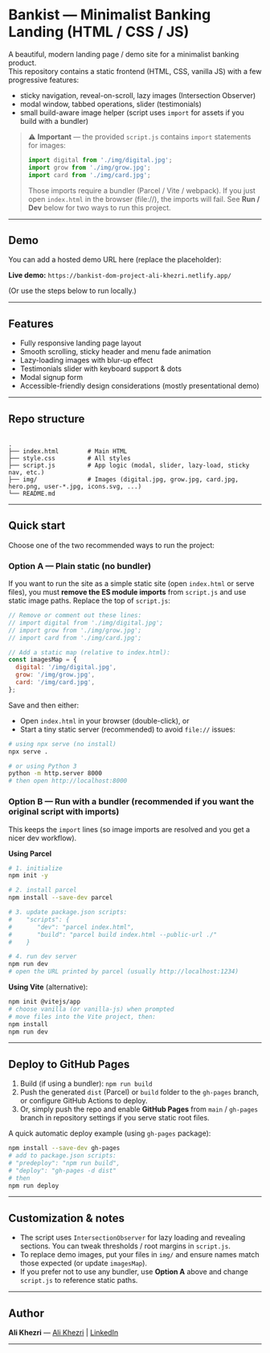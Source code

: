# Bankist — Minimalist Banking Landing (HTML / CSS / JS)

A beautiful, modern landing page / demo site for a minimalist banking product.  
This repository contains a static frontend (HTML, CSS, vanilla JS) with a few progressive features:

- sticky navigation, reveal-on-scroll, lazy images (Intersection Observer)
- modal window, tabbed operations, slider (testimonials)
- small build-aware image helper (script uses `import` for assets if you build with a bundler)

> ⚠️ **Important** — the provided `script.js` contains `import` statements for images:
> ```js
> import digital from './img/digital.jpg';
> import grow from './img/grow.jpg';
> import card from './img/card.jpg';
> ```
> Those imports require a bundler (Parcel / Vite / webpack). If you just open `index.html` in the browser (file://), the imports will fail. See **Run / Dev** below for two ways to run this project.

---

## Demo
You can add a hosted demo URL here (replace the placeholder):

**Live demo:** `https://bankist-dom-project-ali-khezri.netlify.app/`  

(Or use the steps below to run locally.)

---

## Features
- Fully responsive landing page layout
- Smooth scrolling, sticky header and menu fade animation
- Lazy-loading images with blur-up effect
- Testimonials slider with keyboard support & dots
- Modal signup form
- Accessible-friendly design considerations (mostly presentational demo)

---

## Repo structure
````

.
├── index.html        # Main HTML
├── style.css         # All styles
├── script.js         # App logic (modal, slider, lazy-load, sticky nav, etc.)
├── img/              # Images (digital.jpg, grow.jpg, card.jpg, hero.png, user-*.jpg, icons.svg, ...)
└── README.md

````

---

## Quick start

Choose one of the two recommended ways to run the project:

### Option A — Plain static (no bundler)
If you want to run the site as a simple static site (open `index.html` or serve files), you must **remove the ES module imports** from `script.js` and use static image paths. Replace the top of `script.js`:

```js
// Remove or comment out these lines:
// import digital from './img/digital.jpg';
// import grow from './img/grow.jpg';
// import card from './img/card.jpg';

// Add a static map (relative to index.html):
const imagesMap = {
  digital: '/img/digital.jpg',
  grow: '/img/grow.jpg',
  card: '/img/card.jpg',
};
````

Save and then either:

* Open `index.html` in your browser (double-click), or
* Start a tiny static server (recommended) to avoid `file://` issues:

```bash
# using npx serve (no install)
npx serve .

# or using Python 3
python -m http.server 8000
# then open http://localhost:8000
```

### Option B — Run with a bundler (recommended if you want the original script with imports)

This keeps the `import` lines (so image imports are resolved and you get a nicer dev workflow).

**Using Parcel**

```bash
# 1. initialize
npm init -y

# 2. install parcel
npm install --save-dev parcel

# 3. update package.json scripts:
#    "scripts": {
#       "dev": "parcel index.html",
#       "build": "parcel build index.html --public-url ./"
#    }

# 4. run dev server
npm run dev
# open the URL printed by parcel (usually http://localhost:1234)
```

**Using Vite** (alternative):

```bash
npm init @vitejs/app
# choose vanilla (or vanilla-js) when prompted
# move files into the Vite project, then:
npm install
npm run dev
```

---

## Deploy to GitHub Pages

1. Build (if using a bundler): `npm run build`
2. Push the generated `dist` (Parcel) or `build` folder to the `gh-pages` branch, or configure GitHub Actions to deploy.
3. Or, simply push the repo and enable **GitHub Pages** from `main` / `gh-pages` branch in repository settings if you serve static root files.

A quick automatic deploy example (using `gh-pages` package):

```bash
npm install --save-dev gh-pages
# add to package.json scripts:
# "predeploy": "npm run build",
# "deploy": "gh-pages -d dist"
# then
npm run deploy
```

---

## Customization & notes

* The script uses `IntersectionObserver` for lazy loading and revealing sections. You can tweak thresholds / root margins in `script.js`.
* To replace demo images, put your files in `img/` and ensure names match those expected (or update `imagesMap`).
* If you prefer not to use any bundler, use **Option A** above and change `script.js` to reference static paths.

---

## Author

**Ali Khezri** — [Ali Khezri](https://github.com/ali-khezri) | [LinkedIn](https://www.linkedin.com/in/ali-khezri)

---

